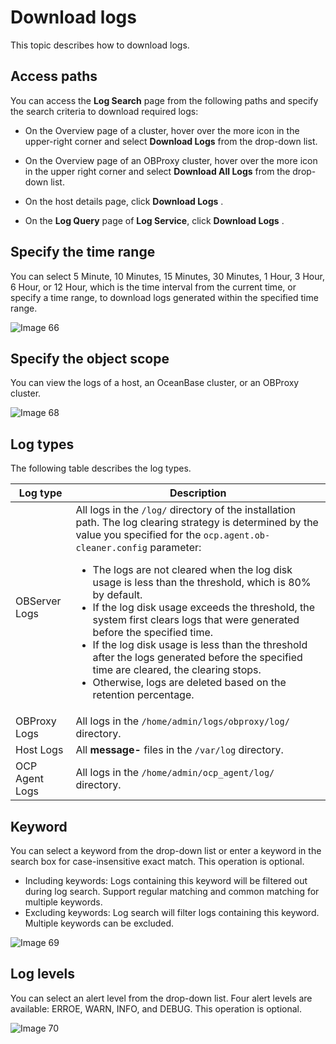 # Download logs

This topic describes how to download logs.

## Access paths

You can access the **Log Search** page from the following paths and specify the search criteria to download required logs:

* On the Overview page of a cluster, hover over the more icon in the upper-right corner and select **Download Logs** from the drop-down list.

* On the Overview page of an OBProxy cluster, hover over the more icon in the upper right corner and select **Download All Logs** from the drop-down list.

* On the host details page, click **Download Logs** .
* On the **Log Query** page of **Log Service**, click **Download Logs** .

## Specify the time range

You can select 5 Minute, 10 Minutes, 15 Minutes, 30 Minutes, 1 Hour, 3 Hour, 6 Hour, or 12 Hour, which is the time interval from the current time, or specify a time range, to download logs generated within the specified time range.

![Image 66](https://help-static-aliyun-doc.aliyuncs.com/assets/img/en-US/3739533561/p440376.png)

## Specify the object scope

You can view the logs of a host, an OceanBase cluster, or an OBProxy cluster.

![Image 68](https://help-static-aliyun-doc.aliyuncs.com/assets/img/en-US/3739533561/p440378.png)

## Log types

The following table describes the log types.

| Log type | Description |
|---------|-----|
| OBServer Logs | All logs in the `/log/` directory of the installation path. The log clearing strategy is determined by the value you specified for the `ocp.agent.ob-cleaner.config` parameter:<ul><li> The logs are not cleared when the log disk usage is less than the threshold, which is 80% by default.    </li><li> If the log disk usage exceeds the threshold, the system first clears logs that were generated before the specified time.  </li><li> If the log disk usage is less than the threshold after the logs generated before the specified time are cleared, the clearing stops.    </li><li> Otherwise, logs are deleted based on the retention percentage.   </li></ul> |
| OBProxy Logs | All logs in the `/home/admin/logs/obproxy/log/` directory.  |
| Host Logs | All **message-** files in the `/var/log` directory.  |
| OCP Agent Logs | All logs in the `/home/admin/ocp_agent/log/` directory.  |

## Keyword

You can select a keyword from the drop-down list or enter a keyword in the search box for case-insensitive exact match. This operation is optional.

* Including keywords: Logs containing this keyword will be filtered out during log search. Support regular matching and common matching for multiple keywords.
* Excluding keywords: Log search will filter logs containing this keyword. Multiple keywords can be excluded.

![Image 69](https://obbusiness-private.oss-cn-shanghai.aliyuncs.com/doc/img/ocp/401/%E5%85%B3%E9%94%AE%E5%AD%97%E7%AD%9B%E9%80%892.png)

## Log levels

You can select an alert level from the drop-down list. Four alert levels are available: ERROE, WARN, INFO, and DEBUG. This operation is optional.

![Image 70](https://help-static-aliyun-doc.aliyuncs.com/assets/img/en-US/3739533561/p440381.png)
